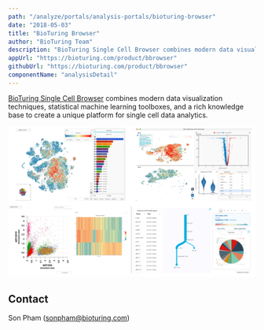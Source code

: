 ```yaml
---
path: "/analyze/portals/analysis-portals/bioturing-browser"
date: "2018-05-03"
title: "BioTuring Browser"
author: "BioTuring Team"
description: "BioTuring Single Cell Browser combines modern data visualization techniques, statistical machine learning toolboxes, and a rich knowledge base to create a unique platform for single cell data analytics."
appUrl: "https://bioturing.com/product/bbrowser"
githubUrl: "https://bioturing.com/product/bbrowser"
componentName: "analysisDetail"
---
```


[BioTuring Single Cell Browser](https://bioturing.com/product/bbrowser) combines modern data visualization techniques, statistical machine learning toolboxes, and a rich knowledge base to create a unique platform for single cell data analytics.

![BioTuring Single Cell Browser](../../_images/portals/bioturing-browser.png)

## Contact
Son Pham ([sonpham@bioturing.com](mailto:sonpham@bioturing.com))
